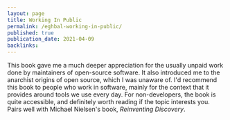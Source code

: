 ```yaml
---
layout: page
title: Working In Public
permalink: /eghbal-working-in-public/
published: true
publication_date: 2021-04-09
backlinks: 
---
```


This book gave me a much deeper appreciation for the usually unpaid work done by maintainers of open-source software. It also introduced me to the anarchist origins of open source, which I was unaware of. I'd recommend this book to people who work in software, mainly for the context that it provides around tools we use every day. For non-developers, the book is quite accessible, and definitely worth reading if the topic interests you. Pairs well with Michael Nielsen's book, _Reinventing Discovery_.
